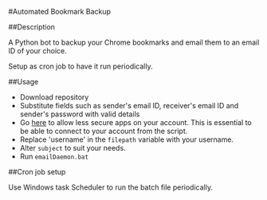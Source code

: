 #Automated Bookmark Backup

##Description

A Python bot to backup your Chrome bookmarks and email them to an email ID of your choice. 

Setup as cron job to have it run periodically.

##Usage

- Download repository
- Substitute fields such as sender's email ID, receiver's email ID and sender's password with valid details
- Go [here](https://www.google.com/settings/security/lesssecureapps) to allow less secure apps on your account. This is essential to be able to connect to your account from the script.
- Replace 'username' in the `filepath` variable with your username.
- Alter `subject` to suit your needs.
- Run `emailDaemon.bat`

##Cron job setup

Use Windows task Scheduler to run the batch file periodically.
